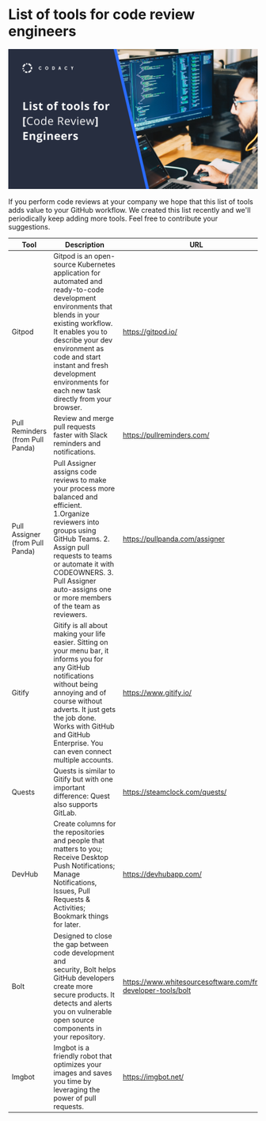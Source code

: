 # List of tools for code review engineers

![List of tools for code review engineers](images/title.png)

If you perform code reviews at your company we hope that this list of tools adds value to your GitHub workflow.
We created this list recently and we'll periodically keep adding more tools.
Feel free to contribute your suggestions.

| Tool | Description | URL |
| ---- | ----------- | --- |
| Gitpod | Gitpod is an open-source Kubernetes application for automated and ready-to-code development environments that blends in your existing workflow. It enables you to describe your dev environment as code and start instant and fresh development environments for each new task directly from your browser. | https://gitpod.io/ |
| Pull Reminders (from Pull Panda) | Review and merge pull requests faster with Slack reminders and notifications. | https://pullreminders.com/ | N/A |  
| Pull Assigner (from Pull Panda) | Pull Assigner assigns code reviews to make your process more balanced and efficient. 1.Organize reviewers into groups using GitHub Teams. 2. Assign pull requests to teams or automate it with CODEOWNERS. 3. Pull Assigner auto-assigns one or more members of the team as reviewers. | https://pullpanda.com/assigner |
| Gitify | Gitify is all about making your life easier. Sitting on your menu bar, it informs you for any GitHub notifications without being annoying and of course without adverts. It just gets the job done. Works with GitHub and GitHub Enterprise. You can even connect multiple accounts. | https://www.gitify.io/ |
| Quests | Quests is similar to Gitify but with one important difference: Quest also supports GitLab. | https://steamclock.com/quests/ |
| DevHub | Create columns for the repositories and people that matters to you; Receive Desktop Push Notifications; Manage Notifications, Issues, Pull Requests & Activities; Bookmark things for later. | https://devhubapp.com/ |
| Bolt | Designed to close the gap between code development and security, Bolt helps GitHub developers create more secure products. It detects and alerts you on vulnerable open source components in your repository. | https://www.whitesourcesoftware.com/free-developer-tools/bolt |
 | Imgbot | Imgbot is a friendly robot that optimizes your images and saves you time by leveraging the power of pull requests. | https://imgbot.net/ |
